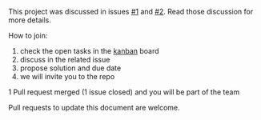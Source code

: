 This project was discussed in issues [#1][1] and [#2][2]. Read those discussion for more details.

[1]: https://github.com/fabriziobertoglio1987/hackathon-team/issues/1 
[2]: https://github.com/fabriziobertoglio1987/hackathon-team/issues/8

How to join:

1) check the open tasks in the [kanban](https://github.com/fabriziobertoglio1987/hackathon-team/projects/2) board
2) discuss in the related issue
3) propose solution and due date
4) we will invite you to the repo

1 Pull request merged (1 issue closed) and you will be part of the team

Pull requests to update this document are welcome.
